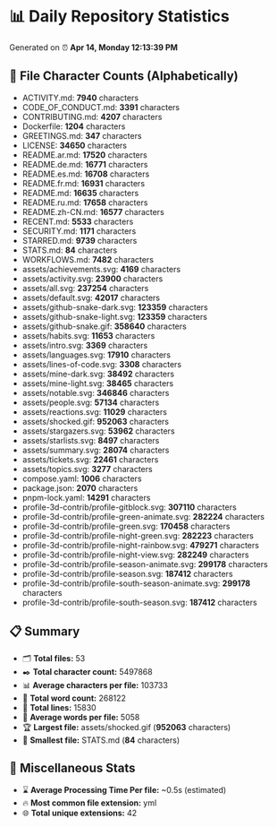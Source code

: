 # 📊 Daily Repository Statistics
Generated on ⏰ **Apr 14, Monday 12:13:39 PM**

## 📂 File Character Counts (Alphabetically)
- ACTIVITY.md: **7940** characters
- CODE_OF_CONDUCT.md: **3391** characters
- CONTRIBUTING.md: **4207** characters
- Dockerfile: **1204** characters
- GREETINGS.md: **347** characters
- LICENSE: **34650** characters
- README.ar.md: **17520** characters
- README.de.md: **16771** characters
- README.es.md: **16708** characters
- README.fr.md: **16931** characters
- README.md: **16635** characters
- README.ru.md: **17658** characters
- README.zh-CN.md: **16577** characters
- RECENT.md: **5533** characters
- SECURITY.md: **1171** characters
- STARRED.md: **9739** characters
- STATS.md: **84** characters
- WORKFLOWS.md: **7482** characters
- assets/achievements.svg: **4169** characters
- assets/activity.svg: **23900** characters
- assets/all.svg: **237254** characters
- assets/default.svg: **42017** characters
- assets/github-snake-dark.svg: **123359** characters
- assets/github-snake-light.svg: **123359** characters
- assets/github-snake.gif: **358640** characters
- assets/habits.svg: **11653** characters
- assets/intro.svg: **3369** characters
- assets/languages.svg: **17910** characters
- assets/lines-of-code.svg: **3308** characters
- assets/mine-dark.svg: **38492** characters
- assets/mine-light.svg: **38465** characters
- assets/notable.svg: **346846** characters
- assets/people.svg: **57134** characters
- assets/reactions.svg: **11029** characters
- assets/shocked.gif: **952063** characters
- assets/stargazers.svg: **53962** characters
- assets/starlists.svg: **8497** characters
- assets/summary.svg: **28074** characters
- assets/tickets.svg: **22461** characters
- assets/topics.svg: **3277** characters
- compose.yaml: **1006** characters
- package.json: **2070** characters
- pnpm-lock.yaml: **14291** characters
- profile-3d-contrib/profile-gitblock.svg: **307110** characters
- profile-3d-contrib/profile-green-animate.svg: **282224** characters
- profile-3d-contrib/profile-green.svg: **170458** characters
- profile-3d-contrib/profile-night-green.svg: **282223** characters
- profile-3d-contrib/profile-night-rainbow.svg: **479271** characters
- profile-3d-contrib/profile-night-view.svg: **282249** characters
- profile-3d-contrib/profile-season-animate.svg: **299178** characters
- profile-3d-contrib/profile-season.svg: **187412** characters
- profile-3d-contrib/profile-south-season-animate.svg: **299178** characters
- profile-3d-contrib/profile-south-season.svg: **187412** characters

## 📋 Summary
- 🗂️ **Total files:** 53
- ✒️ **Total character count:** 5497868
- 📊 **Average characters per file:** 103733
- 📝 **Total word count:** 268122
- 🧾 **Total lines:** 15830
- 📐 **Average words per file:** 5058
- 🏆 **Largest file:** assets/shocked.gif (**952063** characters)
- 🥉 **Smallest file:** STATS.md (**84** characters)

## 🌟 Miscellaneous Stats
- ⌛ **Average Processing Time Per file:** ~0.5s (estimated)
- 🔥 **Most common file extension:** yml
- 🌐 **Total unique extensions:** 42
